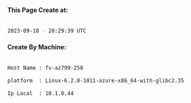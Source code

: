
   
#### This Page Create at:

```bash

2023-09-18 - 20:29:39 UTC

```

#### Create By Machine:

```bash

Host Name : fv-az799-258

platform  : Linux-6.2.0-1011-azure-x86_64-with-glibc2.35

Ip Local  : 10.1.0.44

```

